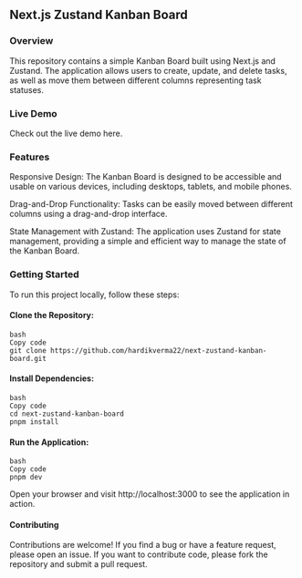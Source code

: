 ## Next.js Zustand Kanban Board

### Overview
This repository contains a simple Kanban Board built using Next.js and Zustand. The application allows users to create, update, and delete tasks, as well as move them between different columns representing task statuses.

### Live Demo
Check out the live demo here.

### Features
Responsive Design: The Kanban Board is designed to be accessible and usable on various devices, including desktops, tablets, and mobile phones.

Drag-and-Drop Functionality: Tasks can be easily moved between different columns using a drag-and-drop interface.

State Management with Zustand: The application uses Zustand for state management, providing a simple and efficient way to manage the state of the Kanban Board.

### Getting Started
To run this project locally, follow these steps:

#### Clone the Repository:
 ```
bash
Copy code
git clone https://github.com/hardikverma22/next-zustand-kanban-board.git
 ```
#### Install Dependencies:
 ```
bash
Copy code
cd next-zustand-kanban-board
pnpm install
 ```
#### Run the Application:
 ```
bash
Copy code
pnpm dev
 ```
Open your browser and visit http://localhost:3000 to see the application in action.

#### Contributing
Contributions are welcome! If you find a bug or have a feature request, please open an issue. If you want to contribute code, please fork the repository and submit a pull request.
